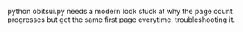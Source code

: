 python obitsui.py 
needs a modern look
stuck at why the page count progresses but get the same first page everytime. troubleshooting it.
